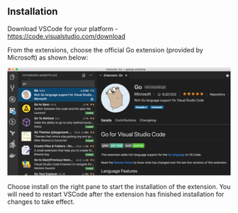 ## Installation

Download VSCode for your platform - https://code.visualstudio.com/download

From the extensions, choose the official Go extension (provided by Microsoft) as shown below:

![](../images/golang_extension.png)

Choose install on the right pane to start the installation of the extension. You will need to restart VSCode after the extension has finished installation for changes to take effect.

